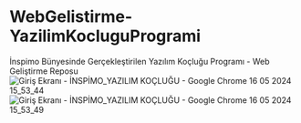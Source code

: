 # WebGelistirme-YazilimKocluguProgrami
 İnspimo Bünyesinde Gerçekleştirilen Yazılım Koçluğu Programı - Web Geliştirme Reposu
![Giriş Ekranı - İNSPİMO_YAZILIM KOÇLUĞU - Google Chrome 16 05 2024 15_53_44](https://github.com/cagriavci1/WebGelistirme-YazilimKocluguProgrami/assets/93042786/a3e0ae02-26a6-449e-b948-8c7ba5f8fae4)
![Giriş Ekranı - İNSPİMO_YAZILIM KOÇLUĞU - Google Chrome 16 05 2024 15_53_49](https://github.com/cagriavci1/WebGelistirme-YazilimKocluguProgrami/assets/93042786/634a501e-cde7-4342-a3e8-c910978e4efa)
